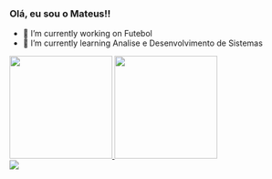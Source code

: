 ### Olá, eu sou o Mateus!!

- 🔭 I’m currently working on Futebol
- 🌱 I’m currently learning Analise e Desenvolvimento de Sistemas

<div>
  <a href="https://github.com/MateuscardosoRocha">
  <img height="180em" src="https://github-readme-stats.vercel.app/api?username=MateuscardosoRocha&show_icons=true&theme=dracula&include_all_commits=true&count_private=true"/>
  <img height="180em" src="https://github-readme-stats.vercel.app/api/top-langs/?username=MateuscardosoRocha&layout=compact&langs_count=7&theme=dracula"/>
</div>
  
  <div>
 <a href="https://instagram.com/mateuss.cardosoo" target="_blank"><img src="https://img.shields.io/badge/-Instagram-%23E4405F?style=for-the-badge&logo=instagram&logoColor=white" target="_blank"></a>
    
  </div>
